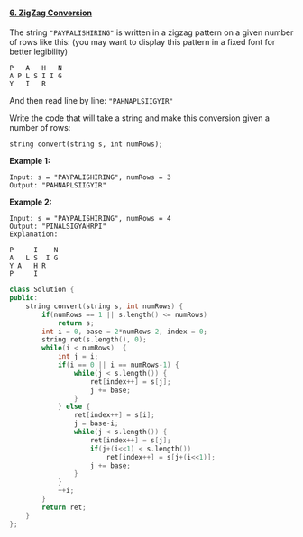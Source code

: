 #### [6. ZigZag Conversion](https://leetcode-cn.com/problems/zigzag-conversion/)



The string `"PAYPALISHIRING"` is written in a zigzag pattern on a given number of rows like this: (you may want to display this pattern in a fixed font for better legibility)

```
P   A   H   N
A P L S I I G
Y   I   R
```

And then read line by line: `"PAHNAPLSIIGYIR"`

Write the code that will take a string and make this conversion given a number of rows:

```
string convert(string s, int numRows);
```

**Example 1:**

```
Input: s = "PAYPALISHIRING", numRows = 3
Output: "PAHNAPLSIIGYIR"
```

**Example 2:**

```
Input: s = "PAYPALISHIRING", numRows = 4
Output: "PINALSIGYAHRPI"
Explanation:

P     I    N
A   L S  I G
Y A   H R
P     I
```

```cpp
class Solution {
public:
    string convert(string s, int numRows) {
        if(numRows == 1 || s.length() <= numRows)
            return s;
        int i = 0, base = 2*numRows-2, index = 0;
        string ret(s.length(), 0);
        while(i < numRows)  {
            int j = i;
            if(i == 0 || i == numRows-1) {
                while(j < s.length()) {
                    ret[index++] = s[j];
                    j += base;
                }
            } else {
                ret[index++] = s[i];
                j = base-i;
                while(j < s.length()) {
                    ret[index++] = s[j];
                    if(j+(i<<1) < s.length())
                        ret[index++] = s[j+(i<<1)];
                    j += base;
                }
            }
            ++i;
        }
        return ret;
    }
};
```

